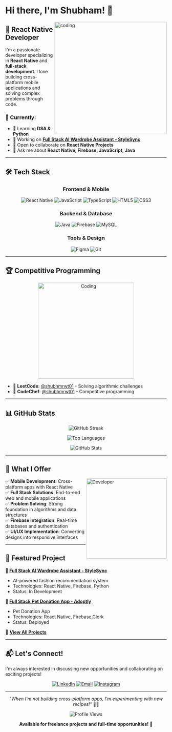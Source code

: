 

# Hi there, I'm Shubham! 👋

<img align="right" alt="coding" width="350" src="https://user-images.githubusercontent.com/55389276/140866485-8fb1c876-9a8f-4d6a-98dc-08c4981eaf70.gif">

## 🚀 React Native Developer

I'm a passionate developer specializing in **React Native** and **full-stack development**. I love building cross-platform mobile applications and solving complex problems through code.

### 🎯 Currently:
- 🌱 Learning **DSA & Python**
- 🔭 Working on [**Full Stack AI Wardrobe Assistant - StyleSync**](https://github.com/shubhmrwt01/StyleSync)
- 👯 Open to collaborate on **React Native Projects**
- 💬 Ask me about **React Native, Firebase, JavaScript, Java**

---

## 🛠️ Tech Stack

<div align="center">

### Frontend & Mobile
![React Native](https://img.shields.io/badge/React_Native-20232A?style=for-the-badge&logo=react&logoColor=61DAFB)
![JavaScript](https://img.shields.io/badge/JavaScript-F7DF1E?style=for-the-badge&logo=javascript&logoColor=black)
![TypeScript](https://img.shields.io/badge/TypeScript-007ACC?style=for-the-badge&logo=typescript&logoColor=white)
![HTML5](https://img.shields.io/badge/HTML5-E34F26?style=for-the-badge&logo=html5&logoColor=white)
![CSS3](https://img.shields.io/badge/CSS3-1572B6?style=for-the-badge&logo=css3&logoColor=white)

### Backend & Database
![Java](https://img.shields.io/badge/Java-ED8B00?style=for-the-badge&logo=openjdk&logoColor=white)
![Firebase](https://img.shields.io/badge/Firebase-039BE5?style=for-the-badge&logo=Firebase&logoColor=white)
![MySQL](https://img.shields.io/badge/MySQL-005C84?style=for-the-badge&logo=mysql&logoColor=white)

### Tools & Design
![Figma](https://img.shields.io/badge/Figma-F24E1E?style=for-the-badge&logo=figma&logoColor=white)
![Git](https://img.shields.io/badge/GIT-E44C30?style=for-the-badge&logo=git&logoColor=white)

</div>

---

## 🏆 Competitive Programming

<div align="center">
  <img src="https://media.giphy.com/media/bGgsc5mWoryfgKBx1u/giphy.gif" alt="Coding" width="300"/>
</div>

- 🥇 **LeetCode**: [@shubhmrwt01](https://www.leetcode.com/shubhmrwt01) - Solving algorithmic challenges
- 🥇 **CodeChef**: [@shubhmrwt01](https://www.codechef.com/users/shubhmrwt01) - Competitive programming

---

## 📊 GitHub Stats

<div align="center">
  
![GitHub Streak](https://github-readme-streak-stats.herokuapp.com/?user=shubhmrwt01&theme=tokyonight&hide_border=true)

</div>

<div align="center">
  
![Top Languages](https://github-readme-stats.vercel.app/api/top-langs?username=shubhmrwt01&show_icons=true&locale=en&layout=compact&theme=tokyonight&hide_border=true)

![GitHub Stats](https://github-readme-stats.vercel.app/api?username=shubhmrwt01&show_icons=true&locale=en&theme=tokyonight&hide_border=true)

</div>

---

## 💼 What I Offer

<img align="right" alt="Developer" width="250" src="https://media.giphy.com/media/L1R1tvI9svkIWwpVYr/giphy.gif">

✅ **Mobile Development**: Cross-platform apps with React Native  
✅ **Full Stack Solutions**: End-to-end web and mobile applications  
✅ **Problem Solving**: Strong foundation in algorithms and data structures  
✅ **Firebase Integration**: Real-time databases and authentication  
✅ **UI/UX Implementation**: Converting designs into responsive interfaces  

---

## 🌟 Featured Project

**🎯 [Full Stack AI Wardrobe Assistant - StyleSync](https://github.com/shubhmrwt01/StyleSync)**
- AI-powered fashion recommendation system
- Technologies: React Native, Firebase, Python
- Status: In Development

**🎯 [Full Stack Pet Donation App - Adoptly](https://github.com/shubhmrwt01/Adoptly)**
- Pet Donation App 
- Technologies: React Native, Firebase,Clerk
- Status: Deployed


📱 **[View All Projects](https://github.com/shubhmrwt01)**

---

## 📬 Let's Connect!

I'm always interested in discussing new opportunities and collaborating on exciting projects!

<div align="center">

[![LinkedIn](https://img.shields.io/badge/LinkedIn-0077B5?style=for-the-badge&logo=linkedin&logoColor=white)](https://linkedin.com/in/shubhmrwt01)
[![Email](https://img.shields.io/badge/Email-D14836?style=for-the-badge&logo=gmail&logoColor=white)](mailto:mail.shubhmrwt01@gmail.com)
[![Instagram](https://img.shields.io/badge/Instagram-E4405F?style=for-the-badge&logo=instagram&logoColor=white)](https://instagram.com/shubhmrwt01)

</div>

---

<div align="center">

*"When I'm not building cross-platform apps, I'm experimenting with new recipes!"* 👨‍🍳

![Profile Views](https://komarev.com/ghpvc/?username=shubhmrwt01&color=brightgreen&style=flat-square)

**Available for freelance projects and full-time opportunities!** 🚀

</div>
